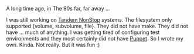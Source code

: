 A long time ago, in The 90s far, far away ...

I was still working on
[Tandem NonStop](https://en.wikipedia.org/wiki/NonStop_(server_computers))
systems. The filesystem only supported {volume, subvolume, file}. They
did not have make. They did not have ... much of anything. I was
getting tired of configuring test environments and they most certainly
did not have [Puppet](https://puppet.com). So I wrote my
own. Kinda. Not really. But it was fun :)
